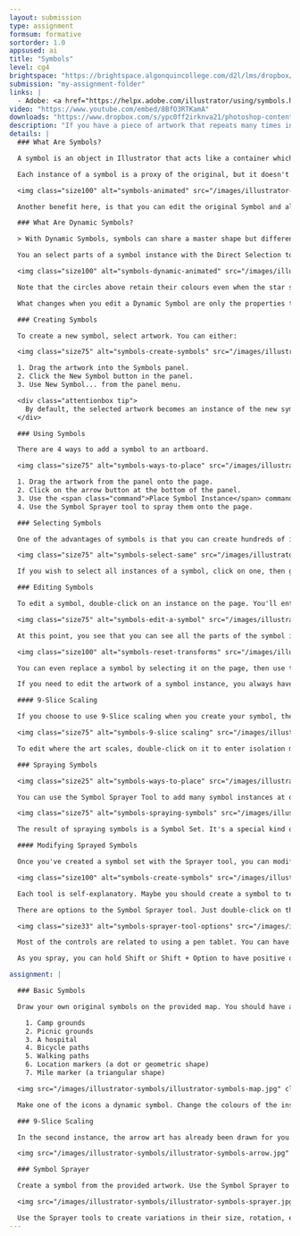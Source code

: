 ```yaml
---
layout: submission
type: assignment
formsum: formative
sortorder: 1.0
appsused: ai
title: "Symbols"
level: cg4
brightspace: "https://brightspace.algonquincollege.com/d2l/lms/dropbox/user/folder_submit_files.d2l?db=189386&grpid=0&isprv=0&bp=0&ou=227625"
submission: "my-assignment-folder"
links: |
  - Adobe: <a href="https://helpx.adobe.com/illustrator/using/symbols.html#use_9_slice_scaling" title="Symbols" target="_blank">Symbols</a>
video: "https://www.youtube.com/embed/8BfO3RTKamA"
downloads: "https://www.dropbox.com/s/ypc0ff2irknva21/photoshop-content-aware.zip?dl=1"
description: "If you have a piece of artwork that repeats many times in your work, it's best to make a Symbol of it. The symbol can be edited, then all the instances you've used will update at once. You can even make colour variations with Dynamic Symbols."
details: |
  ### What Are Symbols?

  A symbol is an object in Illustrator that acts like a container which contains artwork. If you double-click on a symbol, you enter Isolation Mode. This allows you to edit the contents of the symbol. You can actually replace them completely.

  Each instance of a symbol is a proxy of the original, but it doesn't make your file any larger. Even if you have hundreds of instances of a symbol in a document, there really is only one instance of that artwork in the file.

  <img class="size100" alt="symbols-animated" src="/images/illustrator-symbols/symbols-animated.gif">

  Another benefit here, is that you can edit the original Symbol and all of its dependant instances will update automatically.

  ### What Are Dynamic Symbols?

  > With Dynamic Symbols, symbols can share a master shape but different instances of the symbol can have dynamically modified appearances. If the master shape is modified, symbol instances receive the new modification, but maintain their own modifications as well. <cite><a href="https://helpx.adobe.com/illustrator/using/symbols.html" target="_blank" title="Adobe's support page about Symbols.">Adobe</a></cite>

  You an select parts of a symbol instance with the Direct Selection tool.

  <img class="size100" alt="symbols-dynamic-animated" src="/images/illustrator-symbols/symbols-dynamic-animated.gif">

  Note that the circles above retain their colours even when the star shape is added to the symbol because they are dynamic symbols. If these were Static Symbols, the colours of each instance could not even be edited.

  What changes when you edit a Dynamic Symbol are only the properties that the instances had in common to start with. In the case above, if you change the colour of one of the instances, the others will not change because they didn't have colour in common to start with.

  ### Creating Symbols

  To create a new symbol, select artwork. You can either:

  <img class="size75" alt="symbols-create-symbols" src="/images/illustrator-symbols/symbols-create-symbols.jpg">

  1. Drag the artwork into the Symbols panel.
  2. Click the New Symbol button in the panel.
  3. Use New Symbol... from the panel menu.

  <div class="attentionbox tip">
    By default, the selected artwork becomes an instance of the new symbol. If you don’t want the artwork to become an instance, press Shift as you create the new symbol. In addition, if you don’t want the New Symbol dialog box to open when you create a new symbol, press Alt (Windows) or Option (Mac OS) as you create the symbol and Illustrator will use a default name for the symbol, such as New Symbol 1.
  </div>

  ### Using Symbols

  There are 4 ways to add a symbol to an artboard.

  <img class="size75" alt="symbols-ways-to-place" src="/images/illustrator-symbols/symbols-ways-to-place.jpg">

  1. Drag the artwork from the panel onto the page.
  2. Click on the arrow button at the bottom of the panel.
  3. Use the <span class="command">Place Symbol Instance</span> command from the panel's menu.
  4. Use the Symbol Sprayer tool to spray them onto the page.

  ### Selecting Symbols

  One of the advantages of symbols is that you can create hundreds of instances easily. The problem is that once you've done so, they become difficult to select because there are so many.

  <img class="size75" alt="symbols-select-same" src="/images/illustrator-symbols/symbols-select-same.jpg">

  If you wish to select all instances of a symbol, click on one, then go <span class="command">Select > Same Symbol Instance</span>. This will grab them all.

  ### Editing Symbols

  To edit a symbol, double-click on an instance on the page. You'll enter Isolation Mode.

  <img class="size75" alt="symbols-edit-a-symbol" src="/images/illustrator-symbols/symbols-edit-a-symbol.jpg">

  At this point, you see that you can see all the parts of the symbol in the Layers panel. This is similar to isolation mode with grouped art. When you're in isolation mode, you can replace artwork within the symbol. Just draw whatever you want in isolation mode. When you exit, that will be the new symbol.

  <img class="size100" alt="symbols-reset-transforms" src="/images/illustrator-symbols/symbols-reset-replace.jpg">

  You can even replace a symbol by selecting it on the page, then use the Replace menu from the control bar.

  If you need to edit the artwork of a symbol instance, you always have the option to expand it. That will make it regular vectors like when you initially built it. Avoid expanding if you can avoid it.

  #### 9-Slice Scaling

  If you choose to use 9-Slice scaling when you create your symbol, the shape will scale where you dictate.

  <img class="size75" alt="symbols-9-slice scaling" src="/images/illustrator-symbols/symbols-9-slice-scaling.gif">

  To edit where the art scales, double-click on it to enter isolation mode. Move the guides where you want them. Now, when you stretch the object, it only stretches between the guides. Symbols are worth creating for this use alone.

  ### Spraying Symbols

  <img class="size25" alt="symbols-ways-to-place" src="/images/illustrator-symbols/tool-icon-symbol-sprayer.svg">

  You can use the Symbol Sprayer Tool to add many symbol instances at once. It's a brush-type tool. It has a radius, which can be changed with either [ or ]. The longer you hold it, the more instances get sprayed onto the page.

  <img class="size75" alt="symbols-spraying-symbols" src="/images/illustrator-symbols/symbols-spraying-symbols.jpg">

  The result of spraying symbols is a Symbol Set. It's a special kind of group in Illustrator. Note that the size of the brush doesn't affect the dimensions of the symbols sprayed onto the page. The size of the brush is an indicator of the radius it will affect with the gallery tools.

  #### Modifying Sprayed Symbols

  Once you've created a symbol set with the Sprayer tool, you can modify it with tools in the Symbol tool gallery.

  <img class="size100" alt="symbols-create-symbols" src="/images/illustrator-symbols/tool-icons-symbol-tool-gallery.svg">

  Each tool is self-explanatory. Maybe you should create a symbol to test each tool with. This is where the radius of the brush really makes a difference. These tools are very useful to create random looking artwork like a school of fish, clouds or grass.

  There are options to the Symbol Sprayer tool. Just double-click on the Sprayer tool to see them.

  <img class="size33" alt="symbols-sprayer-tool-options" src="/images/illustrator-symbols/symbols-sprayer-tool-options.jpg">

  Most of the controls are related to using a pen tablet. You can have the Symbol Sprayer tool respond to the pen as you draw. The setting that concerns us is the Intensity setting. It dictates how quickly the symbols flow out of the tool as you paint.

  As you spray, you can hold Shift or Shift + Option to have positive or a negative effect, like shrinking or growing the instances. Give it a go.

assignment: |

  ### Basic Symbols

  Draw your own original symbols on the provided map. You should have an icon for:

    1. Camp grounds
    2. Picnic grounds
    3. A hospital
    4. Bicycle paths
    5. Walking paths
    6. Location markers (a dot or geometric shape)
    7. Mile marker (a triangular shape)

  <img src="/images/illustrator-symbols/illustrator-symbols-map.jpg" class="size100 borderdarkgrey1" alt="Illustrator Symbols Map">

  Make one of the icons a dynamic symbol. Change the colours of the instances. In my case, I changed the colour of the picnic grounds icons.

  ### 9-Slice Scaling

  In the second instance, the arrow art has already been drawn for you. What you need to do is make it a symbol with 9-slice scaling. You want to make only the wood shaft scale, as shown.

  <img src="/images/illustrator-symbols/illustrator-symbols-arrow.jpg" class="size100 borderdarkgrey1" alt="Illustrator Symbols Arrow">

  ### Symbol Sprayer

  Create a symbol from the provided artwork. Use the Symbol Sprayer to spray instances on the page.

  <img src="/images/illustrator-symbols/illustrator-symbols-sprayer.jpg" class="size100 borderdarkgrey1" alt="Illustrator Symbols Sprayer">

  Use the Sprayer tools to create variations in their size, rotation, etc...
---
```

